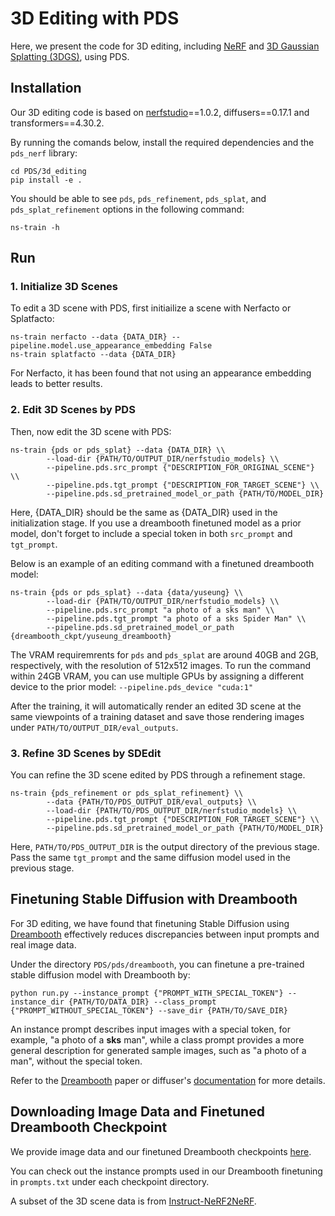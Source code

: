 # 3D Editing with PDS
Here, we present the code for 3D editing, including [NeRF](https://www.matthewtancik.com/nerf) and [3D Gaussian Splatting (3DGS)](https://repo-sam.inria.fr/fungraph/3d-gaussian-splatting/), using PDS.


## Installation
Our 3D editing code is based on [nerfstudio](https://docs.nerf.studio/)==1.0.2, diffusers==0.17.1 and transformers==4.30.2.

By running the comands below, install the required dependencies and the `pds_nerf` library:
```
cd PDS/3d_editing
pip install -e .
```

You should be able to see `pds`, `pds_refinement`, `pds_splat`, and `pds_splat_refinement` options in the following command:
```
ns-train -h
```


## Run
### 1. Initialize 3D Scenes
To edit a 3D scene with PDS, first initiailize a scene with Nerfacto or Splatfacto:
```
ns-train nerfacto --data {DATA_DIR} --pipeline.model.use_appearance_embedding False
ns-train splatfacto --data {DATA_DIR}
```
For Nerfacto, it has been found that not using an appearance embedding leads to better results.

### 2. Edit 3D Scenes by PDS
Then, now edit the 3D scene with PDS:
```
ns-train {pds or pds_splat} --data {DATA_DIR} \\
		--load-dir {PATH/TO/OUTPUT_DIR/nerfstudio_models} \\
		--pipeline.pds.src_prompt {"DESCRIPTION_FOR_ORIGINAL_SCENE"} \\
		--pipeline.pds.tgt_prompt {"DESCRIPTION_FOR_TARGET_SCENE"} \\
		--pipeline.pds.sd_pretrained_model_or_path {PATH/TO/MODEL_DIR}
```
Here, {DATA\_DIR} should be the same as {DATA\_DIR} used in the initialization stage. If you use a dreambooth finetuned model as a prior model, don't forget to include a special token in both `src_prompt` and `tgt_prompt`.

Below is an example of an editing command with a finetuned dreambooth model:
```
ns-train {pds or pds_splat} --data {data/yuseung} \\
		--load-dir {PATH/TO/OUTPUT_DIR/nerfstudio_models} \\
		--pipeline.pds.src_prompt "a photo of a sks man" \\
		--pipeline.pds.tgt_prompt "a photo of a sks Spider Man" \\
		--pipeline.pds.sd_pretrained_model_or_path {dreambooth_ckpt/yuseung_dreambooth}
```
The VRAM requiremrents for `pds` and `pds_splat` are around 40GB and 2GB, respectively, with the resolution of 512x512 images.
To run the command within 24GB VRAM, you can use multiple GPUs by assigning a different device to the prior model: `--pipeline.pds_device "cuda:1"`

After the training, it will automatically render an edited 3D scene at the same viewpoints of a training dataset and save those rendering images under `PATH/TO/OUTPUT_DIR/eval_outputs`.

### 3. Refine 3D Scenes by SDEdit
You can refine the 3D scene edited by PDS through a refinement stage.

```
ns-train {pds_refinement or pds_splat_refinement} \\
		--data {PATH/TO/PDS_OUTPUT_DIR/eval_outputs} \\
		--load-dir {PATH/TO/PDS_OUTPUT_DIR/nerfstudio_models} \\
		--pipeline.pds.tgt_prompt {"DESCRIPTION_FOR_TARGET_SCENE"} \\
		--pipeline.pds.sd_pretrained_model_or_path {PATH/TO/MODEL_DIR}
```
Here, `PATH/TO/PDS_OUTPUT_DIR` is the output directory of the previous stage. 
Pass the same `tgt_prompt` and the same diffusion model used in the previous stage.


## Finetuning Stable Diffusion with Dreambooth
For 3D editing, we have found that finetuning Stable Diffusion using [Dreambooth](https://dreambooth.github.io/) effectively reduces discrepancies between input prompts and real image data.

Under the directory `PDS/pds/dreambooth`, you can finetune a pre-trained stable diffusion model with Dreambooth by:
```
python run.py --instance_prompt {"PROMPT_WITH_SPECIAL_TOKEN"} --instance_dir {PATH/TO/DATA_DIR} --class_prompt {"PROMPT_WITHOUT_SPECIAL_TOKEN"} --save_dir {PATH/TO/SAVE_DIR} 
```

An instance prompt describes input images with a special token, for example, "a photo of a __sks__ man", while a class prompt provides a more general description for generated sample images, such as "a photo of a man", without the special token.

Refer to the [Dreambooth](https://dreambooth.github.io/) paper or diffuser's [documentation](https://huggingface.co/docs/diffusers/training/dreambooth) for more details.


## Downloading Image Data and Finetuned Dreambooth Checkpoint
We provide image data and our finetuned Dreambooth checkpoints [here](https://kaistackr-my.sharepoint.com/:f:/g/personal/63days_kaist_ac_kr/EocMB6MBpMJJksILj5_C7TYBsU5MCtKS7Wi8FCjlncLnug?e=TTUJZc).

You can check out the instance prompts used in our Dreambooth finetuning in `prompts.txt` under each checkpoint directory.

A subset of the 3D scene data is from [Instruct-NeRF2NeRF](https://instruct-nerf2nerf.github.io/).

